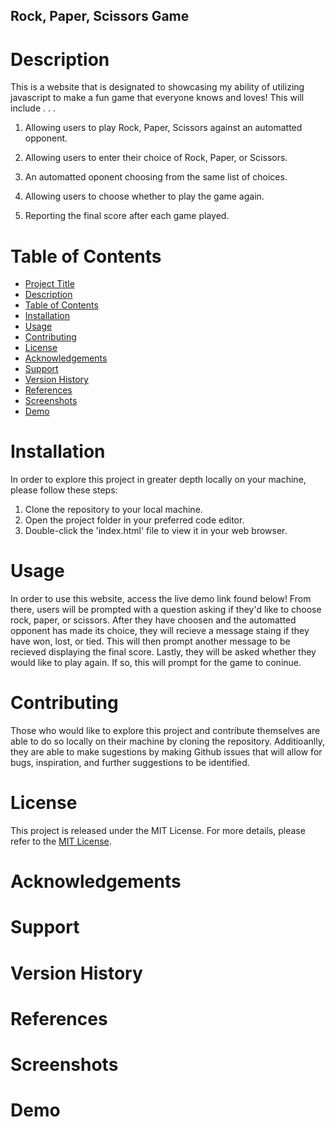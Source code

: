 ## Rock, Paper, Scissors Game

# Description
This is a website that is designated to showcasing my ability of utilizing javascript to make a fun game that everyone knows and loves!
This will include . . .

1. Allowing users to play Rock, Paper, Scissors against an automatted opponent.

2. Allowing users to enter their choice of Rock, Paper, or Scissors.

3. An automatted oponent choosing from the same list of choices.

4. Allowing users to choose whether to play the game again.

5. Reporting the final score after each game played.

# Table of Contents

* [Project Title](#project-title)
* [Description](#description)
* [Table of Contents](#table-of-contents)
* [Installation](#installation)
* [Usage](#usage)
* [Contributing](#contributing)
* [License](#license)
* [Acknowledgements](#acknowledgements)
* [Support](#support)
* [Version History](#version-history)
*  [References](#references)
*  [Screenshots](#screenshots)
*  [Demo](#demo)

# Installation
In order to explore this project in greater depth locally on your machine, please follow these steps:

1. Clone the repository to your local machine.
2. Open the project folder in your preferred code editor.
3. Double-click the 'index.html' file to view it in your web browser.

# Usage 
In order to use this website, access the live demo link found below! From there, users will be prompted with a question asking if they'd like to choose 
rock, paper, or scissors. After they have choosen and the automatted opponent has made its choice, they will recieve a message staing if they have won, lost, or tied. This will then prompt another message to be recieved displaying the final score. Lastly, they will be asked whether they would like to play again. If so, this will prompt for the game to coninue.

# Contributing
Those who would like to explore this project and contribute themselves are able to do so locally on their machine by cloning the repository. Additioanlly, they are able to make sugestions by making Github issues that will allow for bugs, inspiration, and further suggestions to be identified. 

# License
This project is released under the MIT License. For more details, please refer to the [MIT License](./LICENSE).

# Acknowledgements

# Support

# Version History

# References

# Screenshots

# Demo
